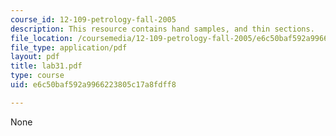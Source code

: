 ```yaml
---
course_id: 12-109-petrology-fall-2005
description: This resource contains hand samples, and thin sections.
file_location: /coursemedia/12-109-petrology-fall-2005/e6c50baf592a9966223805c17a8fdff8_lab31.pdf
file_type: application/pdf
layout: pdf
title: lab31.pdf
type: course
uid: e6c50baf592a9966223805c17a8fdff8

---
```

None